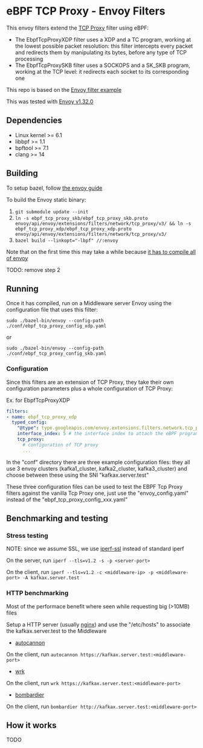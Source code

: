 # eBPF TCP Proxy - Envoy Filters

This envoy filters extend the [TCP Proxy](https://www.envoyproxy.io/docs/envoy/latest/configuration/listeners/network_filters/tcp_proxy_filter.html#tcp-proxy) filter using eBPF:

* The EbpfTcpProxyXDP filter uses a XDP and a TC program, working at the lowest possible packet resolution: this filter intercepts every packet and redirects them by manipulating its bytes, before any type of TCP processing
* The EbpfTcpProxySKB filter uses a SOCKOPS and a SK_SKB program, working at the TCP level: it redirects each socket to its corresponding one

This repo is based on the [Envoy filter example](https://github.com/envoyproxy/envoy-filter-example)

This was tested with [Envoy v1.32.0](https://github.com/envoyproxy/envoy/releases/tag/v1.32.0)

## Dependencies

+ Linux kernel >= 6.1
+ libbpf >= 1.1
+ bpftool >= 7.1
+ clang >= 14

## Building

To setup bazel, follow [the envoy guide](https://github.com/envoyproxy/envoy/tree/main/bazel/README.md)

To build the Envoy static binary:

1. `git submodule update --init`
2. `ln -s ebpf_tcp_proxy_skb/ebpf_tcp_proxy_skb.proto envoy/api/envoy/extensions/filters/network/tcp_proxy/v3/ && ln -s ebpf_tcp_proxy_xdp/ebpf_tcp_proxy_xdp.proto envoy/api/envoy/extensions/filters/network/tcp_proxy/v3/`
3. `bazel build --linkopt="-lbpf" //:envoy`

Note that on the first time this may take a while because [it has to compile all of envoy](https://www.envoyproxy.io/docs/envoy/latest/faq/build/speed)

TODO: remove step 2

## Running

Once it has compiled, run on a Middleware server Envoy using the configuration file that uses this filter:

`sudo ./bazel-bin/envoy --config-path ./conf/ebpf_tcp_proxy_config_xdp.yaml`

or

`sudo ./bazel-bin/envoy --config-path ./conf/ebpf_tcp_proxy_config_skb.yaml`

### Configuration

Since this filters are an extension of TCP Proxy, they take their own configuration parameters plus a whole configuration of TCP Proxy:

Ex. for EbpfTcpProxyXDP

```yaml
filters:
- name: ebpf_tcp_proxy_xdp
  typed_config:
    "@type": type.googleapis.com/envoy.extensions.filters.network.tcp_proxy.v3.EbpfTcpProxyXDP
    interface_index: 5 # the interface index to attach the eBPF programs to
    tcp_proxy:
      # configuration of TCP proxy
      ...
```

In the "conf" directory there are three example configuration files: they all use 3 envoy clusters (kafka1_cluster, kafka2_cluster, kafka3_cluster) and choose between these using the SNI "kafkax.server.test"

These three configuration files can be used to test the EBPF Tcp Proxy filters against the vanilla Tcp Proxy one, just use the "envoy_config.yaml" instead of the "ebpf_tcp_proxy_config_xxx.yaml"

## Benchmarking and testing

### Stress testing

NOTE: since we assume SSL, we use [iperf-ssl](https://github.com/TrekkieCoder/iperf-ssl) instead of standard iperf

On the server, run `iperf --tls=v1.2 -s -p <server-port>`

On the client, run `iperf --tls=v1.2 -c <middleware-ip> -p <middleware-port> -A kafkax.server.test`

### HTTP benchmarking

Most of the performace benefit where seen while requesting big (>10MB) files

Setup a HTTP server (usually [nginx](https://nginx.org/)) and use the "/etc/hosts" to associate the kafkax.server.test to the Middleware

* [autocannon](https://github.com/mcollina/autocannon)

On the client, run `autocannon https://kafkax.server.test:<middleware-port>`

* [wrk](https://github.com/wg/wrk)

On the client, run `wrk https://kafkax.server.test:<middleware-port>`

* [bombardier](https://github.com/codesenberg/bombardier)

On the client, run `bombardier http://kafkax.server.test:<middleware-port>`

## How it works

TODO
